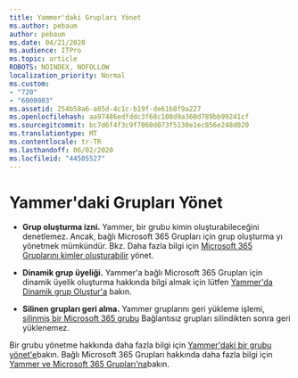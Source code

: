 ```yaml
---
title: Yammer'daki Grupları Yönet
ms.author: pebaum
author: pebaum
ms.date: 04/21/2020
ms.audience: ITPro
ms.topic: article
ROBOTS: NOINDEX, NOFOLLOW
localization_priority: Normal
ms.custom:
- "720"
- "6000003"
ms.assetid: 254b58a6-a85d-4c1c-b19f-de61b8f9a227
ms.openlocfilehash: aa97486edfddc3f68c108d9a360d789bb99241cf
ms.sourcegitcommit: bc7d6f4f3c9f7060d073f5130e1ec856e248d020
ms.translationtype: MT
ms.contentlocale: tr-TR
ms.lasthandoff: 06/02/2020
ms.locfileid: "44505527"
---
```

# <a name="manage-groups-in-yammer"></a>Yammer'daki Grupları Yönet

- **Grup oluşturma izni.** Yammer, bir grubu kimin oluşturabileceğini denetlemez. Ancak, bağlı Microsoft 365 Grupları için grup oluşturma yı yönetmek mümkündür. Bkz. Daha fazla bilgi için [Microsoft 365 Gruplarını kimler oluşturabilir](https://docs.microsoft.com/microsoft-365/admin/create-groups/manage-creation-of-groups) yönet.

- **Dinamik grup üyeliği.** Yammer'a bağlı Microsoft 365 Grupları için dinamik üyelik oluşturma hakkında bilgi almak için lütfen [Yammer'da Dinamik grup Oluştur'a](https://docs.microsoft.com/yammer/manage-yammer-groups/create-a-dynamic-group) bakın.

- **Silinen grupları geri alma.** Yammer gruplarını geri yükleme işlemi, [silinmiş bir Microsoft 365 grubu](https://docs.microsoft.com/microsoft-365/admin/create-groups/restore-deleted-group) Bağlantısız grupları silindikten sonra geri yüklenemez.

Bir grubu yönetme hakkında daha fazla bilgi için [Yammer'daki bir grubu yönet'e](https://support.office.com/article/Manage-a-group-in-Yammer-6e05c6d6-5548-4c88-89cd-e6757a514ef2)bakın. Bağlı Microsoft 365 Grupları hakkında daha fazla bilgi için [Yammer ve Microsoft 365 Grupları'na](https://docs.microsoft.com/yammer/manage-yammer-groups/yammer-and-office-365-groups)bakın.
  